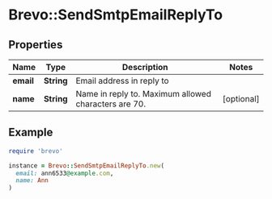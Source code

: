# Brevo::SendSmtpEmailReplyTo

## Properties

| Name | Type | Description | Notes |
| ---- | ---- | ----------- | ----- |
| **email** | **String** | Email address in reply to |  |
| **name** | **String** | Name in reply to. Maximum allowed characters are 70. | [optional] |

## Example

```ruby
require 'brevo'

instance = Brevo::SendSmtpEmailReplyTo.new(
  email: ann6533@example.com,
  name: Ann
)
```

